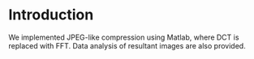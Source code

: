 # Introduction

We implemented JPEG-like compression using Matlab, where DCT is replaced with FFT. Data analysis of resultant images are also provided.
